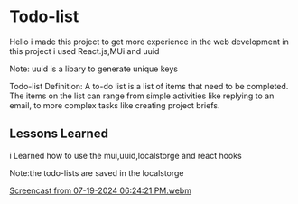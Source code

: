 
# Todo-list


Hello i made this project to get more experience in the web development
in this project i used React.js,MUi and uuid 

Note: uuid is a libary to generate unique keys

Todo-list Definition: A to-do list is a list of items that need to be completed. The items on the list can range from simple activities like replying to an email, to more complex tasks like creating project briefs.


## Lessons Learned

i Learned how to use the mui,uuid,localstorge and react hooks 

Note:the todo-lists are saved in the localstorge 

[Screencast from 07-19-2024 06:24:21 PM.webm](https://github.com/user-attachments/assets/ff364fcc-8ca0-461b-820a-ba66b7ddee61)
